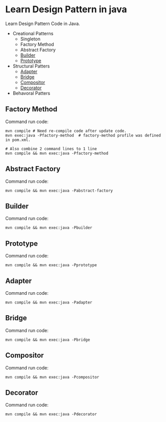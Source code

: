 # Learn Design Pattern in java
Learn Design Pattern Code in Java.

- Creational Patterns
  - Singleton
  - Factory Method
  - Abstract Factory
  - [Builder](src/main/java/com/despat/creational/builder/readme.md)
  - [Prototype](src/main/java/com/despat/creational/prototype/readme.md)
- Structural Patters
  - [Adapter](src/main/java/com/despat/structural/adapter/readme.md)
  - [Bridge](src/main/java/com/despat/structural/bridge/readme.md)
  - [Compositor](src/main/java/com/despat/structural/compositor/readme.md)
  - [Decorator](src/main/java/com/despat/structural/decorator/readme.md)
- Behavoral Patters

## Factory Method

Command run code:

```shell
mvn compile # Need re-compile code after update code.
mvn exec:java -Pfactory-method  # factory-method profile was defined in pom.xml.

# Also combine 2 command lines to 1 line 
mvn compile && mvn exec:java -Pfactory-method
```
## Abstract Factory

Command run code:

```shell
mvn compile && mvn exec:java -Pabstract-factory
```
## Builder

Command run code:

```shell
mvn compile && mvn exec:java -Pbuilder
```

## Prototype

Command run code:

```shell
mvn compile && mvn exec:java -Pprototype
```

## Adapter

Command run code:

```shell
mvn compile && mvn exec:java -Padapter
```

## Bridge

Command run code:

```shell
mvn compile && mvn exec:java -Pbridge
```

## Compositor

Command run code:

```shell
mvn compile && mvn exec:java -Pcompositor
```

## Decorator

Command run code:

```shell
mvn compile && mvn exec:java -Pdecorator
```
